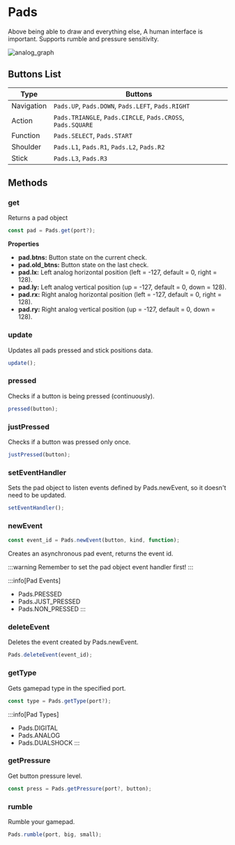 # Pads

Above being able to draw and everything else, A human interface is important. Supports rumble and pressure sensitivity.

![analog_graph](https://user-images.githubusercontent.com/47725160/154816009-99d7e5da-badf-409b-9a3b-3618fd372f09.png)

## Buttons List 

| Type            | Buttons                                                     |
|-----------------|-------------------------------------------------------------|
| Navigation      | `Pads.UP`, `Pads.DOWN`, `Pads.LEFT`, `Pads.RIGHT`           |
| Action          | `Pads.TRIANGLE`, `Pads.CIRCLE`, `Pads.CROSS`, `Pads.SQUARE` |
| Function        | `Pads.SELECT`, `Pads.START`                                 |
| Shoulder        | `Pads.L1`, `Pads.R1`, `Pads.L2`, `Pads.R2`                  |
| Stick           | `Pads.L3`, `Pads.R3`                                        |


## Methods

### get

Returns a pad object

```js
const pad = Pads.get(port?);
```

**Properties**

- **pad.btns:** Button state on the current check.  
- **pad.old_btns:** Button state on the last check.  
- **pad.lx:** Left analog horizontal position (left = -127, default = 0, right = 128).  
- **pad.ly:** Left analog vertical position (up = -127, default = 0, down = 128).  
- **pad.rx:** Right analog horizontal position (left = -127, default = 0, right = 128).     
- **pad.ry:** Right analog vertical position (up = -127, default = 0, down = 128).  

### update 

Updates all pads pressed and stick positions data.  

```js
update();
```

### pressed 

Checks if a button is being pressed (continuously).  

```js
pressed(button);
```

### justPressed 

Checks if a button was pressed only once.  

```js
justPressed(button);
```

### setEventHandler 

Sets the pad object to listen events defined by Pads.newEvent, so it doesn't need to be updated.  

```js
setEventHandler();
```

### newEvent
  
```js 
const event_id = Pads.newEvent(button, kind, function);
```
Creates an asynchronous pad event, returns the event id. 

:::warning
Remember to set the pad object event handler first!
:::

:::info[Pad Events]
- Pads.PRESSED  
- Pads.JUST_PRESSED  
- Pads.NON_PRESSED
:::

### deleteEvent

Deletes the event created by Pads.newEvent.

```js
Pads.deleteEvent(event_id);
```

### getType

Gets gamepad type in the specified port.

```js 
const type = Pads.getType(port?);
```

:::info[Pad Types]
- Pads.DIGITAL  
- Pads.ANALOG  
- Pads.DUALSHOCK
:::

### getPressure 

Get button pressure level.

```js
const press = Pads.getPressure(port?, button);
```

### rumble

Rumble your gamepad.

```js
Pads.rumble(port, big, small);
```